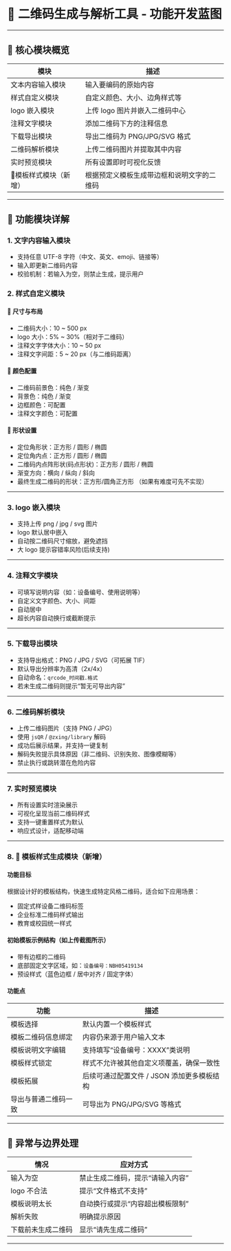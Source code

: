 # 🎯 二维码生成与解析工具 - 功能开发蓝图

---

## 🧩 核心模块概览

| 模块                   | 描述                                       |
| ---------------------- | ------------------------------------------ |
| 文本内容输入模块       | 输入要编码的原始内容                       |
| 样式自定义模块         | 自定义颜色、大小、边角样式等               |
| logo 嵌入模块          | 上传 logo 图片并嵌入二维码中心             |
| 注释文字模块           | 添加二维码下方的注释信息                   |
| 下载导出模块           | 导出二维码为 PNG/JPG/SVG 格式              |
| 二维码解析模块         | 上传二维码图片并提取其中内容               |
| 实时预览模块           | 所有设置即时可视化反馈                     |
| 📐模板样式模块（新增） | 根据预定义模板生成带边框和说明文字的二维码 |

---

## 📌 功能模块详解

### 1. 文字内容输入模块

- 支持任意 UTF-8 字符（中文、英文、emoji、链接等）
- 输入即更新二维码内容
- 校验机制：若输入为空，则禁止生成，提示用户

### 2. 样式自定义模块

#### 📐 尺寸与布局

- 二维码大小：10 ~ 500 px
- logo 大小：5% ~ 30%（相对于二维码）
- 注释文字字体大小：10 ~ 50 px
- 注释文字间距：5 ~ 20 px（与二维码距离）

#### 🎨 颜色配置

- 二维码前景色：纯色 / 渐变
- 背景色：纯色 / 渐变
- 边框颜色：可配置
- 注释文字颜色：可配置

#### 🔳 形状设置

- 定位角形状：正方形 / 圆形 / 椭圆
- 定位角内点：正方形 / 圆形 / 椭圆
- 二维码内点阵形状(码点形状)：正方形 / 圆形 / 椭圆
- 渐变方向：横向 / 纵向 / 斜向
- 最终生成二维码的形状：正方形/圆角正方形 （如果有难度可先不实现）

---

### 3. logo 嵌入模块

- 支持上传 png / jpg / svg 图片
- logo 默认居中嵌入
- 自动按二维码尺寸缩放，避免遮挡
- 大 logo 提示容错率风险(后续支持)

---

### 4. 注释文字模块

- 可填写说明内容（如：设备编号、使用说明等）
- 自定义文字颜色、大小、间距
- 自动居中
- 超长内容自动换行或截断提示

---

### 5. 下载导出模块

- 支持导出格式：PNG / JPG / SVG（可拓展 TIF）
- 默认导出分辨率为高清（2x/4x）
- 自动命名：`qrcode_时间戳.格式`
- 若未生成二维码则提示“暂无可导出内容”

---

### 6. 二维码解析模块

- 上传二维码图片（支持 PNG / JPG）
- 使用 `jsQR` / `@zxing/library` 解码
- 成功后展示结果，并支持一键复制
- 解码失败提示具体原因（非二维码、识别失败、图像模糊等）
- 禁止执行或跳转潜在危险内容

---

### 7. 实时预览模块

- 所有设置实时渲染展示
- 可视化呈现当前二维码样式
- 支持一键重置样式为默认
- 响应式设计，适配移动端

---

### 8. 📐 模板样式生成模块（新增）

#### 功能目标

根据设计好的模板结构，快速生成特定风格二维码，适合如下应用场景：

- 固定式样设备二维码标签
- 企业标准二维码样式输出
- 教育或校园统一样式

#### 初始模板示例结构（如上传截图所示）

- 带有边框的二维码
- 底部固定文字区域，如：`设备编号：NBH05419134`
- 预设样式（蓝色边框 / 居中对齐 / 固定字体）

#### 功能点

| 功能                 | 描述                                       |
| -------------------- | ------------------------------------------ |
| 模板选择             | 默认内置一个模板样式                       |
| 模板二维码信息绑定   | 内容仍来源于用户输入文本                   |
| 模板说明文字编辑     | 支持填写“设备编号：XXXX”类说明             |
| 模板样式锁定         | 样式不允许被其他自定义项覆盖，确保一致性   |
| 模板拓展             | 后续可通过配置文件 / JSON 添加更多模板结构 |
| 导出与普通二维码一致 | 可导出为 PNG/JPG/SVG 等格式                |

---

## 🚧 异常与边界处理

| 情况               | 应对方式                         |
| ------------------ | -------------------------------- |
| 输入为空           | 禁止生成二维码，提示“请输入内容” |
| logo 不合法        | 提示“文件格式不支持”             |
| 模板说明太长       | 自动换行或提示“内容超出模板限制” |
| 解析失败           | 明确提示原因                     |
| 下载前未生成二维码 | 显示“请先生成二维码”             |

---
